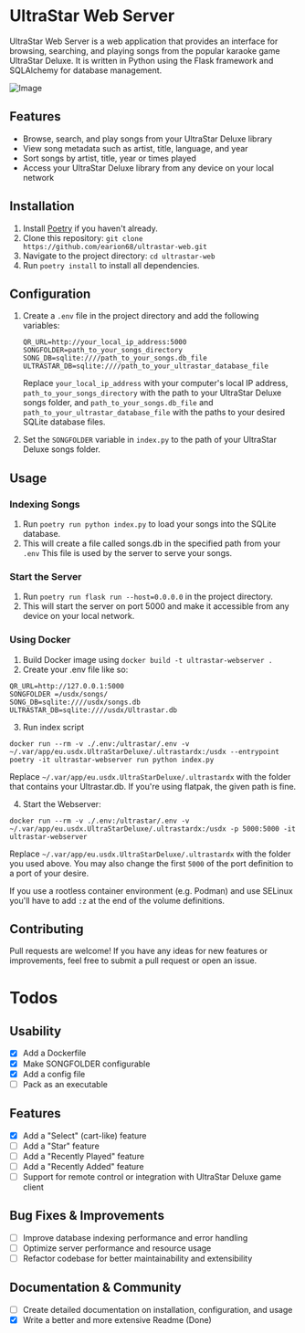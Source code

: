 # UltraStar Web Server
UltraStar Web Server is a web application that provides an interface for browsing, searching, and playing songs from the popular karaoke game UltraStar Deluxe. It is written in Python using the Flask framework and SQLAlchemy for database management.

![Image](doc/example.jpg)

## Features

- Browse, search, and play songs from your UltraStar Deluxe library
- View song metadata such as artist, title, language, and year
- Sort songs by artist, title, year or times played
- Access your UltraStar Deluxe library from any device on your local network

## Installation

1. Install [Poetry](https://python-poetry.org/docs/#installation) if you haven't already.
2. Clone this repository: `git clone https://github.com/earion68/ultrastar-web.git`
3. Navigate to the project directory: `cd ultrastar-web`
4. Run `poetry install` to install all dependencies.

## Configuration

1. Create a `.env` file in the project directory and add the following variables:

   ```
   QR_URL=http://your_local_ip_address:5000
   SONGFOLDER=path_to_your_songs_directory
   SONG_DB=sqlite:////path_to_your_songs.db_file
   ULTRASTAR_DB=sqlite:////path_to_your_ultrastar_database_file
   ```

   Replace `your_local_ip_address` with your computer's local IP address, `path_to_your_songs_directory` with the path to your UltraStar Deluxe songs folder, and `path_to_your_songs.db_file` and `path_to_your_ultrastar_database_file` with the paths to your desired SQLite database files.

2. Set the `SONGFOLDER` variable in `index.py` to the path of your UltraStar Deluxe songs folder.

## Usage

### Indexing Songs

1. Run `poetry run python index.py` to load your songs into the SQLite database.
2. This will create a file called songs.db in the specified path from your `.env` This file is used by the server to serve your songs.

### Start the Server

1. Run `poetry run flask run --host=0.0.0.0` in the project directory.
2. This will start the server on port 5000 and make it accessible from any device on your local network.

### Using Docker

1. Build Docker image using `docker build -t ultrastar-webserver .`
2. Create your .env file like so:
```
QR_URL=http://127.0.0.1:5000
SONGFOLDER =/usdx/songs/
SONG_DB=sqlite:////usdx/songs.db
ULTRASTAR_DB=sqlite:////usdx/Ultrastar.db
```
3. Run index script
```
docker run --rm -v ./.env:/ultrastar/.env -v ~/.var/app/eu.usdx.UltraStarDeluxe/.ultrastardx:/usdx --entrypoint poetry -it ultrastar-webserver run python index.py
```
Replace `~/.var/app/eu.usdx.UltraStarDeluxe/.ultrastardx` with the folder that contains your Ultrastar.db. If you're using flatpak, the given path is fine.

4. Start the Webserver: 
```
docker run --rm -v ./.env:/ultrastar/.env -v ~/.var/app/eu.usdx.UltraStarDeluxe/.ultrastardx:/usdx -p 5000:5000 -it ultrastar-webserver
```
Replace `~/.var/app/eu.usdx.UltraStarDeluxe/.ultrastardx` with the folder you used above. You may also change the first `5000` of the port definition to a port of your desire.

If you use a rootless container environment (e.g. Podman) and use SELinux you'll have to add `:z` at the end of the volume definitions.

## Contributing

Pull requests are welcome! If you have any ideas for new features or improvements, feel free to submit a pull request or open an issue.

# Todos

## Usability

- [x] Add a Dockerfile
- [x] Make SONGFOLDER configurable
- [x] Add a config file
- [ ] Pack as an executable

## Features

- [x] Add a "Select" (cart-like) feature
- [ ] Add a "Star" feature
- [ ] Add a "Recently Played" feature
- [ ] Add a "Recently Added" feature
- [ ] Support for remote control or integration with UltraStar Deluxe game client

## Bug Fixes & Improvements

- [ ] Improve database indexing performance and error handling
- [ ] Optimize server performance and resource usage
- [ ] Refactor codebase for better maintainability and extensibility

## Documentation & Community

- [ ] Create detailed documentation on installation, configuration, and usage
- [X] Write a better and more extensive Readme (Done)
